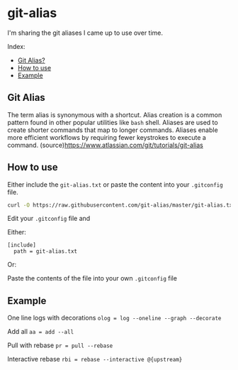 # git-alias
I'm sharing the git aliases I came up to use over time.

Index:
* [Git Alias?](#git-alias)
* [How to use](#how-to-use)
* [Example](#example)

## Git Alias
The term alias is synonymous with a shortcut. Alias creation is a common pattern found in other popular utilities like `bash` shell. Aliases are used to create shorter commands that map to longer commands. Aliases enable more efficient workflows by requiring fewer keystrokes to execute a command. (source)https://www.atlassian.com/git/tutorials/git-alias

## How to use

Either include the ```git-alias.txt``` or paste the content into your ```.gitconfig``` file.

```bash
curl -O https://raw.githubusercontent.com/git-alias/master/git-alias.txt
```
Edit your ```.gitconfig``` file and 

Either:
```
[include]
  path = git-alias.txt
```
Or:

Paste the contents of the file into your own ```.gitconfig``` file

## Example

One line logs with decorations
```olog = log --oneline --graph --decorate```

Add all
```aa = add --all```

Pull with rebase
```pr = pull --rebase```

Interactive rebase
```rbi = rebase --interactive @{upstream}```

